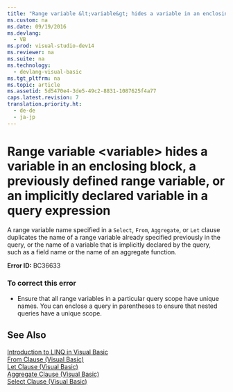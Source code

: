 ```yaml
---
title: "Range variable &lt;variable&gt; hides a variable in an enclosing block, a previously defined range variable, or an implicitly declared variable in a query expression"
ms.custom: na
ms.date: 09/19/2016
ms.devlang: 
  - VB
ms.prod: visual-studio-dev14
ms.reviewer: na
ms.suite: na
ms.technology: 
  - devlang-visual-basic
ms.tgt_pltfrm: na
ms.topic: article
ms.assetid: 5d5470e4-3de5-49c2-8831-1087625f4a77
caps.latest.revision: 7
translation.priority.ht: 
  - de-de
  - ja-jp
---
```

# Range variable &lt;variable&gt; hides a variable in an enclosing block, a previously defined range variable, or an implicitly declared variable in a query expression
A range variable name specified in a `Select`, `From`, `Aggregate`, or `Let` clause duplicates the name of a range variable already specified previously in the query, or the name of a variable that is implicitly declared by the query, such as a field name or the name of an aggregate function.  
  
 **Error ID:** BC36633  
  
### To correct this error  
  
-   Ensure that all range variables in a particular query scope have unique names. You can enclose a query in parentheses to ensure that nested queries have a unique scope.  
  
## See Also  
 [Introduction to LINQ in Visual Basic](../Topic/Introduction%20to%20LINQ%20in%20Visual%20Basic.md)   
 [From Clause (Visual Basic)](../vs140/From-Clause--Visual-Basic-.md)   
 [Let Clause (Visual Basic)](../vs140/Let-Clause--Visual-Basic-.md)   
 [Aggregate Clause (Visual Basic)](../vs140/Aggregate-Clause--Visual-Basic-.md)   
 [Select Clause (Visual Basic)](../Topic/Select%20Clause%20\(Visual%20Basic\).md)